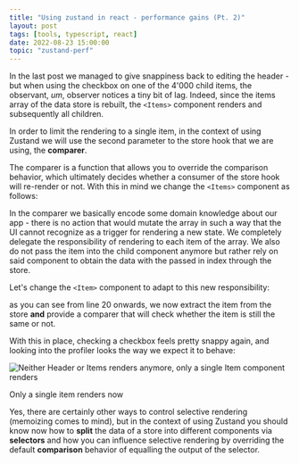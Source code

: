 ```yaml
---
title: "Using zustand in react - performance gains (Pt. 2)"
layout: post
tags: [tools, typescript, react]
date: 2022-08-23 15:00:00
topic: "zustand-perf"
---
```


<TopicToc topicId="zustand-perf" header="Performance Gains Pt II" />

In the last post we managed to give snappiness back to editing the header - but when using the checkbox on one of the 4'000 child items, the observant, _um_, observer notices a tiny bit of lag. Indeed, since the items array of the data store is rebuilt, the `<Items>` component renders and subsequently all children.

In order to limit the rendering to a single item, in the context of using Zustand we will use the second parameter to the store hook that we are using, the **comparer**.

The comparer is a function that allows you to override the comparison behavior, which ultimately decides whether a consumer of the store hook will re-render or not. With this in mind we change the `<Items>` component as follows:

<GHEmbed repo="zustand-playground" branch="items-o12n" file="src/Items.tsx" start={5} end={17} />

In the comparer we basically encode some domain knowledge about our app - there is no action that would mutate the array in such a way that the UI cannot recognize as a trigger for rendering a new state. We completely delegate the responsibility of rendering to each item of the array. We also do not pass the item into the child component anymore but rather rely on said component to obtain the data with the passed in index through the store.

Let's change the `<Item>` component to adapt to this new responsibility:

<GHEmbed repo="zustand-playground" branch="items-o12n" file="src/Items.tsx" start={19} end={39} />

as you can see from line 20 onwards, we now extract the item from the store **and** provide a comparer that will check whether the item is still the same or not.

With this in place, checking a checkbox feels pretty snappy again, and looking into the profiler looks the way we expect it to behave:

![Neither Header or Items renders anymore, only a single Item component renders](/assets/zustand-pg5.png)
<figcaption>Only a single item renders now</figcaption>

Yes, there are certainly other ways to control selective rendering (memoizing comes to mind), but in the context of using Zustand you should know now how to **split** the data of a store into different components via **selectors** and how you can influence selective rendering by overriding the default **comparison** behavior of equalling the output of the selector.